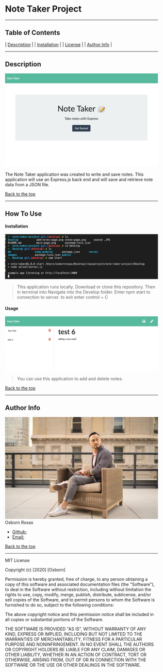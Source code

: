 # Note Taker Project

---

## Table of Contents 

| [Description](#description) |
| [Installation](#installation) |
| [License](#license) |
| [Author Info](#author-info) |


---

## Description 

![ReadMe Image](https://github.com/osbornroxas02/note-taker-project/blob/master/main-page.png)

The Note Taker application was created to write and save notes. This application will use an Express.js back end and will save and retrieve note data from a JSON file.



[Back to the top](#table-of-contents)

---

## How To Use

#### Installation

![ReadMe Image](https://github.com/osbornroxas02/note-taker-project/blob/master/Screen%20Shot%202020-08-11%20at%2010.53.25%20PM.png)

> This application runs locally. Download or clone this repository. Then in terminal into Navigate into the Develop folder. Enter npm start to connection to server. to exit enter control + C


#### Usage 

![ReadMe Image](https://github.com/osbornroxas02/note-taker-project/blob/master/notes-page.png)

> You can use this application to add and delete notes.


[Back to the top](#table-of-contents)

---

## Author Info

![ReadMe Image](https://github.com/osbornroxas02/note-taker-project/blob/master/seated%20.JPG)
Osborn Roxas

- [Github:](https://github.com/osbornroxas02/note-taker-project)
- [Email:](https://OSBORNROXAS02@GMAIL.COM)


[Back to the top](#table-of-contents)

---

MIT License

Copyright (c) [2020] [Osborn]

Permission is hereby granted, free of charge, to any person obtaining a copy
of this software and associated documentation files (the "Software"), to deal
in the Software without restriction, including without limitation the rights
to use, copy, modify, merge, publish, distribute, sublicense, and/or sell
copies of the Software, and to permit persons to whom the Software is
furnished to do so, subject to the following conditions:

The above copyright notice and this permission notice shall be included in all
copies or substantial portions of the Software.

THE SOFTWARE IS PROVIDED "AS IS", WITHOUT WARRANTY OF ANY KIND, EXPRESS OR
IMPLIED, INCLUDING BUT NOT LIMITED TO THE WARRANTIES OF MERCHANTABILITY,
FITNESS FOR A PARTICULAR PURPOSE AND NONINFRINGEMENT. IN NO EVENT SHALL THE
AUTHORS OR COPYRIGHT HOLDERS BE LIABLE FOR ANY CLAIM, DAMAGES OR OTHER
LIABILITY, WHETHER IN AN ACTION OF CONTRACT, TORT OR OTHERWISE, ARISING FROM,
OUT OF OR IN CONNECTION WITH THE SOFTWARE OR THE USE OR OTHER DEALINGS IN THE
SOFTWARE.
